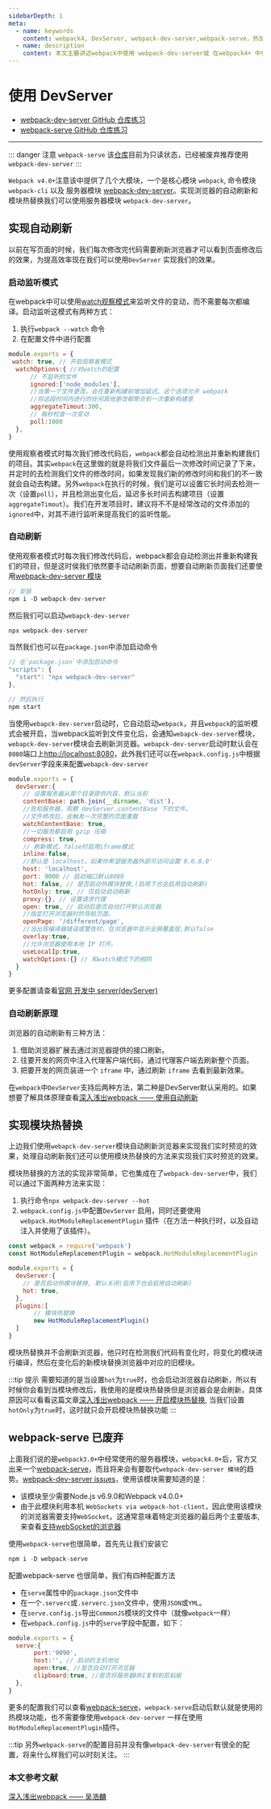 ```yaml
---
sidebarDepth: 1
meta:
  - name: keywords
    content: webpack4, DevServer, webpack-dev-server,webpack-serve，热加载，热模块，浏览器自动刷新
  - name: description
    content: 本文主要讲述webpack中使用 webpack-dev-server或 在webpack4+ 中使用webpack-serve来实现浏览器的自动刷新或热加载功能。
---
```


# 使用 DevServer

- [webpack-dev-server GitHub 仓库练习](https://github.com/webxiaoma/webpack-demos/tree/master/webpack4/webpack-dev-server)
- [webpack-serve GitHub 仓库练习](https://github.com/webxiaoma/webpack-demos/tree/master/webpack4/webpack-serve)
---

::: danger 注意
`webpack-serve` 该[仓库](https://github.com/webpack-contrib/webpack-serve)目前为只读状态，已经被废弃推荐使用`webpack-dev-server`
:::

`Webpack v4.0+`注意该中提供了几个大模块，一个是核心模块 `webpack`, 命令模块 `webpack-cli` 以及 服务器模块 [webpack-dev-server](https://github.com/webpack/webpack-dev-server)。实现浏览器的自动刷新和模块热替换我们可以使用服务器模块 `webpack-dev-server`。

## 实现自动刷新

以前在写页面的时候，我们每次修改完代码需要刷新浏览器才可以看到页面修改后的效果，为提高效率现在我们可以使用`DevServer` 实现我们的效果。

### 启动监听模式

在webpack中可以使用[watch观察模式](https://webpack.docschina.org/configuration/watch/#watch)来监听文件的变动，而不需要每次都编译。启动监听这模式有两种方式：

1. 执行`webpack --watch` 命令
2. 在配置文件中进行配置

```js
module.exports = {
 watch: true, // 开启观察者模式
  watchOptions:{ //对watch的配置
      // 不监听的文件
      ignored:['node_modules'],
      //当第一个文件更改，会在重新构建前增加延迟。这个选项允许 webpack 
      //将这段时间内进行的任何其他更改都聚合到一次重新构建里
      aggregateTimout:300,
      // 每秒检查一次变动
      poll:1000
  },
}
```
使用观察者模式时每次我们修改代码后，`webpack`都会自动检测出并重新构建我们的项目。其实`webpack`在这里做的就是将我们文件最后一次修改时间记录了下来，并定时的去检测我们文件的修改时间，如果发现我们新的修改时间和我们的不一致就会自动去构建。另外`webpack`在执行的时候，我们是可以设置它长时间去检测一次（设置`poll`），并且检测出变化后，延迟多长时间去构建项目（设置`aggregateTimout`）。我们在开发项目时，建议将不不是经常改动的文件添加的`ignored`中，对其不进行监听来提高我们的监听性能。

### 自动刷新

使用观察者模式时每次我们修改代码后，webpack都会自动检测出并重新构建我们的项目，但是这时侯我们依然要手动动刷新页面，想要自动刷新页面我们还要使用[webpack-dev-server 模块](https://github.com/webpack/webpack-dev-server)

```js
// 安装
npm i -D webapck-dev-server
```

然后我们可以启动`webapck-dev-server`

```js
npx webpack-dev-server
```

当然我们也可以在`package.json`中添加启动命令

```js
// 在`package.json`中添加启动命令
"scripts": {
  "start": "npx webpack-dev-server"
},

// 然后执行
npm start
```

当使用`webapck-dev-server`启动时，它自动启动`webpack`，并且`webpack`的监听模式会被开启，当webpack监听到文件变化后，会通知`webapck-dev-server`模块，`webapck-dev-server`模块会去刷新浏览器。`webapck-dev-server`启动时默认会在`8080`端口上[http://localhost:8080](http://localhost:8080)，此外我们还可以在`webpack.config.js`中根据`devServer`字段来来配置`webapck-dev-server`

```js
module.exports = {
  devServer:{
    // 设置服务器从那个目录提供内容，默认当前
    contentBase: path.join(__dirname, 'dist'),
    //告知服务器，观察 devServer.contentBase 下的文件。
    //文件修改后，会触发一次完整的页面重载
    watchContentBase: true,
    //一切服务都启用 gzip 压缩
    compress: true,
    // 刷新模式，false时启用iframe模式
    inline:false,
    //默认是 localhost。如果你希望服务器外部可访问设置'0.0.0.0'
    host: 'localhost',
    port: 9000 // 启动端口默认8080
    hot: false, // 是否启动热模块替换,(启用下也会启用自动刷新)
    hotOnly: true, // 仅启动自动刷新
    proxy:{}, // 设置请求代理
    open: true, // 启动后是否自动打开默认浏览器
    //指定打开浏览器时的导航页面。
    openPage: '/different/page',
    //当出现编译器错误或警告时，在浏览器中显示全屏覆盖层,默认false
    overlay:true,
    //允许浏览器使用本地 IP 打开。
    useLocalIp:true,
    watchOptions:{} // 和watch模式下的相同
  }
}
```
更多配置请查看[官网 开发中 server(devServer)](https://webpack.docschina.org/configuration/dev-server/#devserver)


### 自动刷新原理

浏览器的自动刷新有三种方法：

1. 借助浏览器扩展去通过浏览器提供的接口刷新。
2. 往要开发的网页中注入代理客户端代码，通过代理客户端去刷新整个页面。
3. 把要开发的网页装进一个 `iframe` 中，通过刷新 `iframe` 去看到最新效果。

在`webpack`中`DevServer`支持后两种方法，第二种是DevServer默认采用的。如果想要了解具体原理查看[深入浅出webpack —— 使用自动刷新](http://webpack.wuhaolin.cn/4%E4%BC%98%E5%8C%96/4-5%E4%BD%BF%E7%94%A8%E8%87%AA%E5%8A%A8%E5%88%B7%E6%96%B0.html)


## 实现模块热替换

上边我们使用`webapck-dev-server`模块自动刷新浏览器来实现我们实时预览的效果，处理自动刷新我们还可以使用模块热替换的方法来实现我们实时预览的效果。

模块热替换的方法的实现非常简单，它也集成在了`webpack-dev-server`中，我们可以通过下面两种方法来实现：

1. 执行命令`npx webpack-dev-server --hot`
2. `webpack.config.js`中配置`DevServer` 启用，同时还要使用`webpack.HotModuleReplacementPlugin` 插件（在方法一种执行时，以及自动注入并使用了该插件）。
```js
const webpack = require('webpack')
const HotModuleReplacementPlugin = webpack.HotModuleReplacementPlugin

module.exports = {
  devServer:{
    // 是否启动热模块替换, 默认关闭(启用下也会启用自动刷新)
    hot: true, 
  },
  plugins:[
       // 模块热替换
       new HotModuleReplacementPlugin()
  ]
}
```

模块热替换并不会刷新浏览器，他只时在检测我们代码有变化时，将变化的模块进行编译，然后在变化后的新模块替换浏览器中对应的旧模块。

:::tip 提示
需要知道的是当设置`hot`为`true`时，也会启动浏览器自动刷新，所以有时候你会看到当模块修改后，我使用的是模块热替换但是浏览器会是会刷新，具体原因可以看看这篇文章[深入浅出webpack —— 开启模块热替换](http://webpack.wuhaolin.cn/4%E4%BC%98%E5%8C%96/4-6%E5%BC%80%E5%90%AF%E6%A8%A1%E5%9D%97%E7%83%AD%E6%9B%BF%E6%8D%A2.html), 当我们设置 `hotOnly`为`true`时，这时就只会开启模块热替换功能
:::


## webpack-serve 已废弃

上面我们说的是`webpack3.0+`中经常使用的服务器模块，`webpack4.0+`后，官方又出来一个[webpack-serve](https://github.com/webpack-contrib/webpack-serve)，而且将来会有要取代`webpack-dev-server 模块`的趋势。[webpack-dev-server issues](https://github.com/webpack/webpack-dev-server/issues/1493)，使用该模块需要知道的是：

- 该模块至少需要<Badge>Node.js v6.9.0</Badge>和<Badge>Webpack v4.0.0+</Badge>
- 由于此模块利用本机 `WebSockets via webpack-hot-client`，因此使用该模块的浏览器需要支持`WebSocket`。这通常意味着特定浏览器的最后两个主要版本,来查看[支持webSocket的浏览器](https://caniuse.com/#feat=websockets)

使用`webpack-serve`也很简单，首先先让我们安装它
```js
npm i -D webpack-serve
```

配置webpack-serve 也很简单，我们有四种配置方法

- 在`serve`属性中的`package.json`文件中
- 在一个`.serverc`或`.serverc.json`文件中，使用`JSON`或`YML`。
- 在`serve.config.js`导出`CommonJS`模块的文件中（就像`webpack`一样）
- 在`webpack.config.js`中的`serve`字段中配置，如下：

```js
module.exports = {
  serve:{
       port:'9090',
       host:'', // 启动的主机地址
       open:true, //是否自动打开浏览器
       clipboard:true, //是否将服务器URI复制到剪贴板
  },
}
```
更多的配置我们可以查看[webpack-serve](https://github.com/webpack-contrib/webpack-serve)，`webpack-serve`启动后默认就是使用的热模块功能，也不需要像使用`webpack-dev-server` 一样在使用`HotModuleReplacementPlugin`插件。

:::tip
另外`webpack-serve`的配置目前并没有像`webpack-dev-server`有很全的配置，将来什么样我们可以时刻关注。
:::


### 本文参考文献

[深入浅出webpack —— 吴浩麟](http://webpack.wuhaolin.cn)
